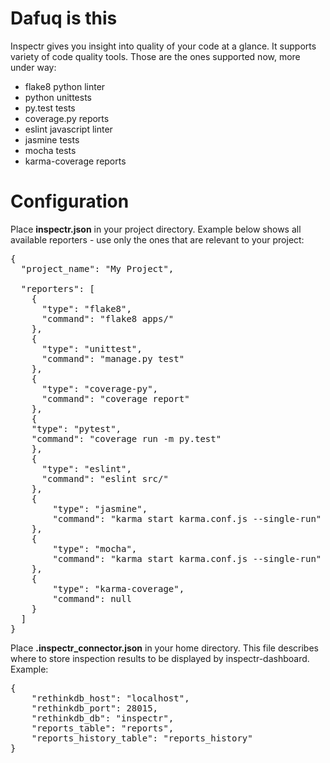 # Dafuq is this

Inspectr gives you insight into quality of your code at a glance. It supports variety of
code quality tools. Those are the ones supported now, more under way:

* flake8 python linter
* python unittests
* py.test tests
* coverage.py reports
* eslint javascript linter
* jasmine tests
* mocha tests
* karma-coverage reports

# Configuration

Place <b>inspectr.json</b> in your project directory. Example below shows all available reporters - use only the ones that are relevant to your project:

<pre>
{
  "project_name": "My Project",

  "reporters": [
    {
      "type": "flake8",
      "command": "flake8 apps/"
    },
    {
      "type": "unittest",
      "command": "manage.py test"
    },
    {
      "type": "coverage-py",
      "command": "coverage report"
    },
    {
	"type": "pytest",
	"command": "coverage run -m py.test"
    },
    {
      "type": "eslint",
	  "command": "eslint src/"
    },
    {
    	"type": "jasmine",
	    "command": "karma start karma.conf.js --single-run"
    },
    {
    	"type": "mocha",
	    "command": "karma start karma.conf.js --single-run"
    },
    {
	    "type": "karma-coverage",
	    "command": null
    }
  ]
}
</pre>

Place <b>.inspectr_connector.json</b> in your home directory. This file describes where to store
inspection results to be displayed by inspectr-dashboard. Example:

<pre>
{
    "rethinkdb_host": "localhost",
    "rethinkdb_port": 28015,
    "rethinkdb_db": "inspectr",
    "reports_table": "reports",
    "reports_history_table": "reports_history"
}
</pre>
